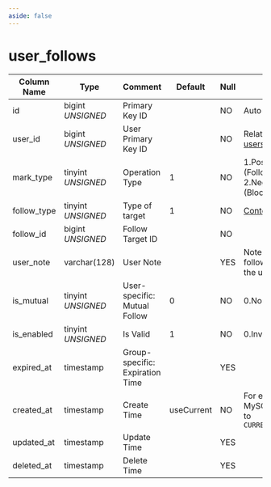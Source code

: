 ```yaml
---
aside: false
---
```


# user_follows

| Column Name | Type | Comment | Default | Null | Remark |
| --- | --- | --- | --- | --- | --- |
| id | bigint *UNSIGNED* | Primary Key ID |  | NO | Auto Increment |
| user_id | bigint *UNSIGNED* | User Primary Key ID |  | NO | Related field [users->id](users.md) |
| mark_type | tinyint *UNSIGNED* | Operation Type | 1 | NO | 1.Positive (Follow) / 2.Negative (Block) |
| follow_type | tinyint *UNSIGNED* | Type of target | 1 | NO | [Content Type](../numbered-description.md#content-type) |
| follow_id | bigint *UNSIGNED* | Follow Target ID |  | NO |  |
| user_note | varchar(128) | User Note |  | YES | Note on the followed object by the user |
| is_mutual | tinyint *UNSIGNED* | User-specific: Mutual Follow | 0 | NO | 0.No / 1.Yes |
| is_enabled | tinyint *UNSIGNED* | Is Valid | 1 | NO | 0.Invalid / 1.Valid |
| expired_at | timestamp | Group-specific: Expiration Time |  | YES |  |
| created_at | timestamp | Create Time | useCurrent | NO | For example, MySQL defaults to `CURRENT_TIMESTAMP` |
| updated_at | timestamp | Update Time |  | YES |  |
| deleted_at | timestamp | Delete Time |  | YES |  |
